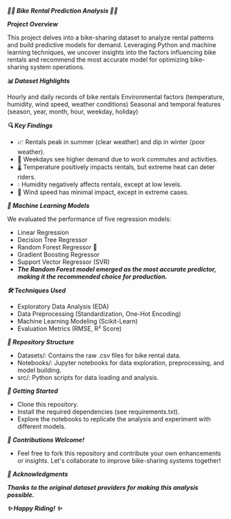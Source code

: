 ***🚴‍♂️ Bike Rental Prediction Analysis 🚴‍♀️***

***Project Overview***

This project delves into a bike-sharing dataset to analyze rental patterns and build predictive models for demand. Leveraging Python and machine learning techniques, we uncover insights into the factors influencing bike rentals and recommend the most accurate model for optimizing bike-sharing system operations.

***📊 Dataset Highlights***

Hourly and daily records of bike rentals
Environmental factors (temperature, humidity, wind speed, weather conditions)
Seasonal and temporal features (season, year, month, hour, weekday, holiday)

***🔍 Key Findings***

- 📈 Rentals peak in summer (clear weather) and dip in winter (poor weather).
- 💼 Weekdays see higher demand due to work commutes and activities.
- 🌡️ Temperature positively impacts rentals, but extreme heat can deter riders.
- 💧 Humidity negatively affects rentals, except at low levels.
- 💨 Wind speed has minimal impact, except in extreme cases.

***🤖 Machine Learning Models***

We evaluated the performance of five regression models:

- Linear Regression
- Decision Tree Regressor
- Random Forest Regressor 🌟
- Gradient Boosting Regressor
- Support Vector Regressor (SVR)
- ***The Random Forest model emerged as the most accurate predictor, making it the recommended choice for production.***

***🛠️ Techniques Used***

- Exploratory Data Analysis (EDA)
- Data Preprocessing (Standardization, One-Hot Encoding)
- Machine Learning Modeling (Scikit-Learn)
- Evaluation Metrics (RMSE, R² Score)

***📁 Repository Structure***

- Datasets/: Contains the raw .csv files for bike rental data.
- Notebooks/: Jupyter notebooks for data exploration, preprocessing, and model building.
- src/: Python scripts for data loading and analysis.

***🚀 Getting Started***

- Clone this repository.
- Install the required dependencies (see requirements.txt).
- Explore the notebooks to replicate the analysis and experiment with different models.

***🤝 Contributions Welcome!***

- Feel free to fork this repository and contribute your own enhancements or insights. Let's collaborate to improve bike-sharing systems together!

***🙌 Acknowledgments***

***Thanks to the original dataset providers for making this analysis possible.***

***✨ Happy Riding! ✨***
